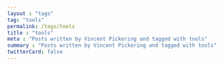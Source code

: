 ```yaml
---
layout : "tags"
tag: "tools"
permalink: /tags/tools
title : "tools"
meta : "Posts written by Vincent Pickering and tagged with tools"
summary : "Posts written by Vincent Pickering and tagged with tools"
twitterCard: false
---
```


